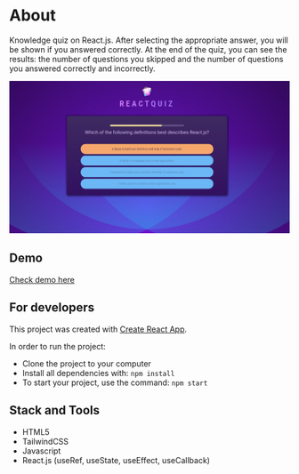 # About

Knowledge quiz on React.js.
After selecting the appropriate answer, you will be shown if you answered correctly. At the end of the quiz, you can see the results: the number of questions you skipped and the number of questions you answered correctly and incorrectly.

<div align="center">
    <img src="https://github.com/IvanVasiunin/react-quiz/blob/main/public/app_UI.jpg" alt="UI_snapshot" />
</div>

## Demo

<a href="https://ivanvasiunin.github.io/react-quiz/">Check demo here</a>

## For developers

This project was created with
[Create React App](https://github.com/facebook/create-react-app).

In order to run the project:
- Clone the project to your computer
- Install all dependencies with: <code>npm install</code>
- To start your project, use the command: <code>npm start</code>

## Stack and Tools

- HTML5
- TailwindCSS
- Javascript
- React.js (useRef, useState, useEffect, useCallback)